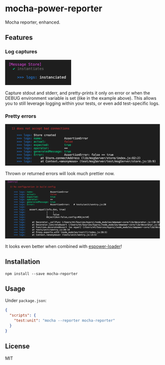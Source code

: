 mocha-power-reporter
====================

Mocha reporter, enhanced.

Features
--------

### Log captures

![Log capture screenshot](./screenshots/log-capture.png)

Capture stdout and stderr, and pretty-prints it only on error or when the DEBUG environment variable
is set (like in the example above). This allows you to still leverage logging within your tests,
or even add test-specific logs.

### Pretty errors

![Pretty errors](./screenshots/pretty-errors.png)

Thrown or returned errors will look much prettier now.


![espower-loader](./screenshots/espower-loader-pretty-errors.png)

It looks even better when combined with
[espower-loader](https://github.com/power-assert-js/espower-loader)!

Installation
------------

```shell
npm install --save mocha-reporter
```

Usage
-----

Under `package.json`:

```json
{
  "scripts": {
    "test:unit": "mocha --reporter mocha-reporter"
  }
}
```

License
-------

MIT


